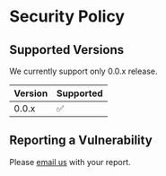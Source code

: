 # Security Policy

## Supported Versions

We currently support only 0.0.x release.

| Version | Supported          |
| ------- | ------------------ |
| 0.0.x   | :white_check_mark: |

## Reporting a Vulnerability

Please [email us](mailto:oss@reactivelions.com?subject=RNUUID%20security%20report) with your report.
